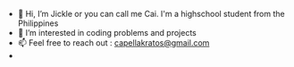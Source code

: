 - 👋 Hi, I’m Jickle or you can call me Cai. I'm a highschool student from the Philippines 
- 👀 I’m interested in coding problems and projects
- 📫 Feel free to reach out :  capellakratos@gmail.com
- 

<!---
Cai0n29/Cai0n29 is a ✨ special ✨ repository because its `README.md` (this file) appears on your GitHub profile.
You can click the Preview link to take a look at your changes.
--->
